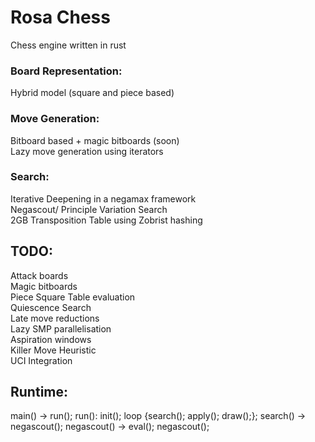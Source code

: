 # Rosa Chess
Chess engine written in rust

### Board Representation:
Hybrid model (square and piece based)

### Move Generation:
Bitboard based  + magic bitboards (soon)  
Lazy move generation using iterators

### Search:
Iterative Deepening in a negamax framework  
Negascout/ Principle Variation Search  
2GB Transposition Table using Zobrist hashing  


## TODO:
Attack boards  
Magic bitboards  
Piece Square Table evaluation  
Quiescence Search  
Late move reductions  
Lazy SMP parallelisation  
Aspiration windows  
Killer Move Heuristic  
UCI Integration  


## Runtime:
main() -> run();
run(): init(); loop {search(); apply(); draw();};
search() -> negascout();
negascout() -> eval(); negascout();
